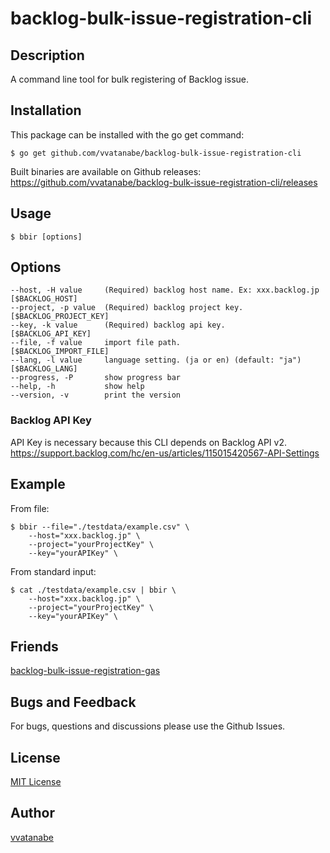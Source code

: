 # backlog-bulk-issue-registration-cli

## Description
A command line tool for bulk registering of Backlog issue.

## Installation
This package can be installed with the go get command:

```
$ go get github.com/vvatanabe/backlog-bulk-issue-registration-cli
```

Built binaries are available on Github releases:  
https://github.com/vvatanabe/backlog-bulk-issue-registration-cli/releases

## Usage

```
$ bbir [options]
```

## Options
```
--host, -H value     (Required) backlog host name. Ex: xxx.backlog.jp [$BACKLOG_HOST]
--project, -p value  (Required) backlog project key.                  [$BACKLOG_PROJECT_KEY]
--key, -k value      (Required) backlog api key.                      [$BACKLOG_API_KEY]
--file, -f value     import file path.                                [$BACKLOG_IMPORT_FILE]
--lang, -l value     language setting. (ja or en) (default: "ja")     [$BACKLOG_LANG]
--progress, -P       show progress bar
--help, -h           show help
--version, -v        print the version
```

### Backlog API Key
API Key is necessary because this CLI depends on Backlog API v2.  
https://support.backlog.com/hc/en-us/articles/115015420567-API-Settings

## Example
From file:
```
$ bbir --file="./testdata/example.csv" \
    --host="xxx.backlog.jp" \
    --project="yourProjectKey" \
    --key="yourAPIKey" \
```

From standard input:
```
$ cat ./testdata/example.csv | bbir \
    --host="xxx.backlog.jp" \
    --project="yourProjectKey" \
    --key="yourAPIKey" \
```

## Friends
[backlog-bulk-issue-registration-gas](https://github.com/nulab/backlog-bulk-issue-registration-gas)

## Bugs and Feedback
For bugs, questions and discussions please use the Github Issues.

## License
[MIT License](http://www.opensource.org/licenses/mit-license.php)

## Author
[vvatanabe](https://github.com/vvatanabe)